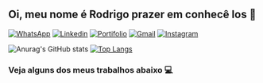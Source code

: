 ## Oi, meu nome é Rodrigo prazer em conhecê los 👋

[![WhatsApp](https://img.shields.io/badge/WhatsApp-25D366?style=for-the-badge&logo=whatsapp&logoColor=white)](#)
[![Linkedin](https://img.shields.io/badge/LinkedIn-0077B5?style=for-the-badge&logo=linkedin&logoColor=white)](#)
[![Portifolio](https://img.shields.io/badge/website-000000?style=for-the-badge&logo=About.me&logoColor=white)](#)
[![Gmail](https://img.shields.io/badge/Gmail-D14836?style=for-the-badge&logo=gmail&logoColor=white)](#)
[![Instagram](https://img.shields.io/badge/Instagram-E4405F?style=for-the-badge&logo=instagram&logoColor=white)](#)


![Anurag's GitHub stats](https://github-readme-stats.vercel.app/api?username=Bertacchiii&show_icons=true&theme=dark)
[![Top Langs](https://github-readme-stats.vercel.app/api/top-langs/?username=Bertacchiii&show_icons=true&theme=dark)](https://github.com/anuraghazra/github-readme-stats)




### Veja alguns dos meus trabalhos abaixo 💻

